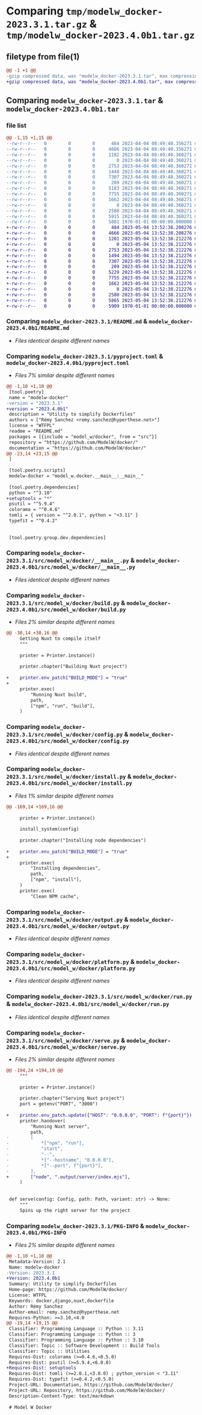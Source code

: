 # Comparing `tmp/modelw_docker-2023.3.1.tar.gz` & `tmp/modelw_docker-2023.4.0b1.tar.gz`

## filetype from file(1)

```diff
@@ -1 +1 @@
-gzip compressed data, was "modelw_docker-2023.3.1.tar", max compression
+gzip compressed data, was "modelw_docker-2023.4.0b1.tar", max compression
```

## Comparing `modelw_docker-2023.3.1.tar` & `modelw_docker-2023.4.0b1.tar`

### file list

```diff
@@ -1,15 +1,15 @@
--rw-r--r--   0        0        0      484 2023-04-04 08:49:40.356271 modelw_docker-2023.3.1/LICENSE
--rw-r--r--   0        0        0     4666 2023-04-04 08:49:40.356271 modelw_docker-2023.3.1/README.md
--rw-r--r--   0        0        0     1182 2023-04-04 08:49:40.360271 modelw_docker-2023.3.1/pyproject.toml
--rw-r--r--   0        0        0        0 2023-04-04 08:49:40.360271 modelw_docker-2023.3.1/src/model_w/docker/__init__.py
--rw-r--r--   0        0        0     2753 2023-04-04 08:49:40.360271 modelw_docker-2023.3.1/src/model_w/docker/__main__.py
--rw-r--r--   0        0        0     1448 2023-04-04 08:49:40.360271 modelw_docker-2023.3.1/src/model_w/docker/build.py
--rw-r--r--   0        0        0     7307 2023-04-04 08:49:40.360271 modelw_docker-2023.3.1/src/model_w/docker/config.py
--rw-r--r--   0        0        0      209 2023-04-04 08:49:40.360271 modelw_docker-2023.3.1/src/model_w/docker/exceptions.py
--rw-r--r--   0        0        0     5183 2023-04-04 08:49:40.360271 modelw_docker-2023.3.1/src/model_w/docker/install.py
--rw-r--r--   0        0        0     7755 2023-04-04 08:49:40.360271 modelw_docker-2023.3.1/src/model_w/docker/output.py
--rw-r--r--   0        0        0     1662 2023-04-04 08:49:40.360271 modelw_docker-2023.3.1/src/model_w/docker/platform.py
--rw-r--r--   0        0        0        0 2023-04-04 08:49:40.360271 modelw_docker-2023.3.1/src/model_w/docker/py.typed
--rw-r--r--   0        0        0     2580 2023-04-04 08:49:40.360271 modelw_docker-2023.3.1/src/model_w/docker/run.py
--rw-r--r--   0        0        0     5915 2023-04-04 08:49:40.360271 modelw_docker-2023.3.1/src/model_w/docker/serve.py
--rw-r--r--   0        0        0     5881 1970-01-01 00:00:00.000000 modelw_docker-2023.3.1/PKG-INFO
+-rw-r--r--   0        0        0      484 2023-05-04 13:52:38.208276 modelw_docker-2023.4.0b1/LICENSE
+-rw-r--r--   0        0        0     4666 2023-05-04 13:52:38.208276 modelw_docker-2023.4.0b1/README.md
+-rw-r--r--   0        0        0     1201 2023-05-04 13:52:38.212276 modelw_docker-2023.4.0b1/pyproject.toml
+-rw-r--r--   0        0        0        0 2023-05-04 13:52:38.212276 modelw_docker-2023.4.0b1/src/model_w/docker/__init__.py
+-rw-r--r--   0        0        0     2753 2023-05-04 13:52:38.212276 modelw_docker-2023.4.0b1/src/model_w/docker/__main__.py
+-rw-r--r--   0        0        0     1494 2023-05-04 13:52:38.212276 modelw_docker-2023.4.0b1/src/model_w/docker/build.py
+-rw-r--r--   0        0        0     7307 2023-05-04 13:52:38.212276 modelw_docker-2023.4.0b1/src/model_w/docker/config.py
+-rw-r--r--   0        0        0      209 2023-05-04 13:52:38.212276 modelw_docker-2023.4.0b1/src/model_w/docker/exceptions.py
+-rw-r--r--   0        0        0     5229 2023-05-04 13:52:38.212276 modelw_docker-2023.4.0b1/src/model_w/docker/install.py
+-rw-r--r--   0        0        0     7755 2023-05-04 13:52:38.212276 modelw_docker-2023.4.0b1/src/model_w/docker/output.py
+-rw-r--r--   0        0        0     1662 2023-05-04 13:52:38.212276 modelw_docker-2023.4.0b1/src/model_w/docker/platform.py
+-rw-r--r--   0        0        0        0 2023-05-04 13:52:38.212276 modelw_docker-2023.4.0b1/src/model_w/docker/py.typed
+-rw-r--r--   0        0        0     2580 2023-05-04 13:52:38.212276 modelw_docker-2023.4.0b1/src/model_w/docker/run.py
+-rw-r--r--   0        0        0     5865 2023-05-04 13:52:38.212276 modelw_docker-2023.4.0b1/src/model_w/docker/serve.py
+-rw-r--r--   0        0        0     5909 1970-01-01 00:00:00.000000 modelw_docker-2023.4.0b1/PKG-INFO
```

### Comparing `modelw_docker-2023.3.1/README.md` & `modelw_docker-2023.4.0b1/README.md`

 * *Files identical despite different names*

### Comparing `modelw_docker-2023.3.1/pyproject.toml` & `modelw_docker-2023.4.0b1/pyproject.toml`

 * *Files 7% similar despite different names*

```diff
@@ -1,10 +1,10 @@
 [tool.poetry]
 name = "modelw-docker"
-version = "2023.3.1"
+version = "2023.4.0b1"
 description = "Utility to simplify Dockerfiles"
 authors = ["Rémy Sanchez <remy.sanchez@hyperthese.net>"]
 license = "WTFPL"
 readme = "README.md"
 packages = [{include = "model_w/docker", from = "src"}]
 repository = "https://github.com/ModelW/docker/"
 documentation = "https://github.com/ModelW/docker/"
@@ -23,14 +23,15 @@
 ]
 
 [tool.poetry.scripts]
 modelw-docker = "model_w.docker.__main__:__main__"
 
 [tool.poetry.dependencies]
 python = "^3.10"
+setuptools = "*"
 psutil = "^5.9.4"
 colorama = "^0.4.6"
 tomli = { version = "^2.0.1", python = "<3.11" }
 typefit = "^0.4.2"
 
 
 [tool.poetry.group.dev.dependencies]
```

### Comparing `modelw_docker-2023.3.1/src/model_w/docker/__main__.py` & `modelw_docker-2023.4.0b1/src/model_w/docker/__main__.py`

 * *Files identical despite different names*

### Comparing `modelw_docker-2023.3.1/src/model_w/docker/build.py` & `modelw_docker-2023.4.0b1/src/model_w/docker/build.py`

 * *Files 2% similar despite different names*

```diff
@@ -30,14 +30,16 @@
     Getting Nuxt to compile itself
     """
 
     printer = Printer.instance()
 
     printer.chapter("Building Nuxt project")
 
+    printer.env_patch["BUILD_MODE"] = "true"
+
     printer.exec(
         "Running Nuxt build",
         path,
         ["npm", "run", "build"],
     )
```

### Comparing `modelw_docker-2023.3.1/src/model_w/docker/config.py` & `modelw_docker-2023.4.0b1/src/model_w/docker/config.py`

 * *Files identical despite different names*

### Comparing `modelw_docker-2023.3.1/src/model_w/docker/install.py` & `modelw_docker-2023.4.0b1/src/model_w/docker/install.py`

 * *Files 1% similar despite different names*

```diff
@@ -169,14 +169,16 @@
 
     printer = Printer.instance()
 
     install_system(config)
 
     printer.chapter("Installing node dependencies")
 
+    printer.env_patch["BUILD_MODE"] = "true"
+
     printer.exec(
         "Installing dependencies",
         path,
         ["npm", "install"],
     )
     printer.exec(
         "Clean NPM cache",
```

### Comparing `modelw_docker-2023.3.1/src/model_w/docker/output.py` & `modelw_docker-2023.4.0b1/src/model_w/docker/output.py`

 * *Files identical despite different names*

### Comparing `modelw_docker-2023.3.1/src/model_w/docker/platform.py` & `modelw_docker-2023.4.0b1/src/model_w/docker/platform.py`

 * *Files identical despite different names*

### Comparing `modelw_docker-2023.3.1/src/model_w/docker/run.py` & `modelw_docker-2023.4.0b1/src/model_w/docker/run.py`

 * *Files identical despite different names*

### Comparing `modelw_docker-2023.3.1/src/model_w/docker/serve.py` & `modelw_docker-2023.4.0b1/src/model_w/docker/serve.py`

 * *Files 2% similar despite different names*

```diff
@@ -194,24 +194,19 @@
     """
 
     printer = Printer.instance()
 
     printer.chapter("Serving Nuxt project")
     port = getenv("PORT", "3000")
 
+    printer.env_patch.update({"HOST": "0.0.0.0", "PORT": f"{port}"})
     printer.handover(
         "Running Nuxt server",
         path,
-        [
-            *["npm", "run"],
-            "start",
-            "--",
-            *["--hostname", "0.0.0.0"],
-            *["--port", f"{port}"],
-        ],
+        ["node", ".output/server/index.mjs"],
     )
 
 
 def serve(config: Config, path: Path, variant: str) -> None:
     """
     Spins up the right server for the project
```

### Comparing `modelw_docker-2023.3.1/PKG-INFO` & `modelw_docker-2023.4.0b1/PKG-INFO`

 * *Files 2% similar despite different names*

```diff
@@ -1,10 +1,10 @@
 Metadata-Version: 2.1
 Name: modelw-docker
-Version: 2023.3.1
+Version: 2023.4.0b1
 Summary: Utility to simplify Dockerfiles
 Home-page: https://github.com/ModelW/docker/
 License: WTFPL
 Keywords: docker,django,nuxt,dockerfile
 Author: Rémy Sanchez
 Author-email: remy.sanchez@hyperthese.net
 Requires-Python: >=3.10,<4.0
@@ -19,14 +19,15 @@
 Classifier: Programming Language :: Python :: 3.11
 Classifier: Programming Language :: Python :: 3
 Classifier: Programming Language :: Python :: 3.10
 Classifier: Topic :: Software Development :: Build Tools
 Classifier: Topic :: Utilities
 Requires-Dist: colorama (>=0.4.6,<0.5.0)
 Requires-Dist: psutil (>=5.9.4,<6.0.0)
+Requires-Dist: setuptools
 Requires-Dist: tomli (>=2.0.1,<3.0.0) ; python_version < "3.11"
 Requires-Dist: typefit (>=0.4.2,<0.5.0)
 Project-URL: Documentation, https://github.com/ModelW/docker/
 Project-URL: Repository, https://github.com/ModelW/docker/
 Description-Content-Type: text/markdown
 
 # Model W Docker
```

